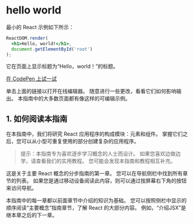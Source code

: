 # hello world

最小的 React 示例如下所示：

```jsx
ReactDOM.render(
  <h1>Hello, world!</h1>,
  document.getElementById('root')
);
```

它在页面上显示标题为“Hello，world！”的标题。

[在 CodePen 上试一试](https://reactjs.org/redirect-to-codepen/hello-world)

单击上面的链接以打开在线编辑器。 随意进行一些更改，看看它们如何影响输出。 本指南中的大多数页面都有像这样的可编辑示例。

## 1. 如何阅读本指南

在本指南中，我们将研究 React 应用程序的构成模块：元素和组件。 掌握它们之后，您可以从小型可重复使用的部分创建复杂的应用程序。

>提示：本指南专为喜欢逐步学习概念的人士而设计。 如果您喜欢边做边学，请查看我们的实用教程。 您可能会发现本指南和教程相互补充。

这是关于主要 React 概念的分步指南的第一章。 您可以在导航侧栏中找到所有章节的列表。 如果您是通过移动设备阅读此内容，则可以通过按屏幕右下角的按钮来访问导航。

本指南中的每一章都以前面章节中介绍的知识为基础。 您可以按照侧栏中显示的顺序阅读“主要概念”指南章节，了解 React 的大部分内容。 例如，“介绍JSX”是继本章之后的下一章。